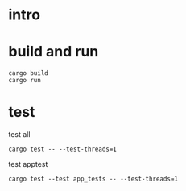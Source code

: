# intro


# build and run

```
cargo build
cargo run
```

# test

test all

```
cargo test -- --test-threads=1
```

test apptest

```
cargo test --test app_tests -- --test-threads=1
```

